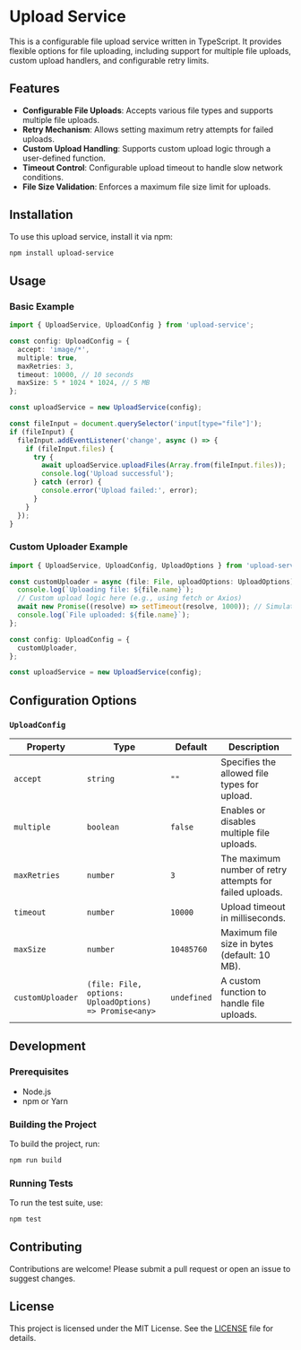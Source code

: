 # Upload Service

This is a configurable file upload service written in TypeScript. It provides flexible options for file uploading, including support for multiple file uploads, custom upload handlers, and configurable retry limits.

## Features

- **Configurable File Uploads**: Accepts various file types and supports multiple file uploads.
- **Retry Mechanism**: Allows setting maximum retry attempts for failed uploads.
- **Custom Upload Handling**: Supports custom upload logic through a user-defined function.
- **Timeout Control**: Configurable upload timeout to handle slow network conditions.
- **File Size Validation**: Enforces a maximum file size limit for uploads.

## Installation

To use this upload service, install it via npm:

```bash
npm install upload-service
```

## Usage

### Basic Example

```typescript
import { UploadService, UploadConfig } from 'upload-service';

const config: UploadConfig = {
  accept: 'image/*',
  multiple: true,
  maxRetries: 3,
  timeout: 10000, // 10 seconds
  maxSize: 5 * 1024 * 1024, // 5 MB
};

const uploadService = new UploadService(config);

const fileInput = document.querySelector('input[type="file"]');
if (fileInput) {
  fileInput.addEventListener('change', async () => {
    if (fileInput.files) {
      try {
        await uploadService.uploadFiles(Array.from(fileInput.files));
        console.log('Upload successful');
      } catch (error) {
        console.error('Upload failed:', error);
      }
    }
  });
}
```

### Custom Uploader Example

```typescript
import { UploadService, UploadConfig, UploadOptions } from 'upload-service';

const customUploader = async (file: File, uploadOptions: UploadOptions) => {
  console.log(`Uploading file: ${file.name}`);
  // Custom upload logic here (e.g., using fetch or Axios)
  await new Promise((resolve) => setTimeout(resolve, 1000)); // Simulate async upload
  console.log(`File uploaded: ${file.name}`);
};

const config: UploadConfig = {
  customUploader,
};

const uploadService = new UploadService(config);
```

## Configuration Options

### `UploadConfig`

| Property         | Type                                        | Default        | Description                                                                 |
|------------------|---------------------------------------------|----------------|-----------------------------------------------------------------------------|
| `accept`         | `string`                                   | `""`          | Specifies the allowed file types for upload.                               |
| `multiple`       | `boolean`                                  | `false`        | Enables or disables multiple file uploads.                                 |
| `maxRetries`     | `number`                                   | `3`            | The maximum number of retry attempts for failed uploads.                   |
| `timeout`        | `number`                                   | `10000`        | Upload timeout in milliseconds.                                            |
| `maxSize`        | `number`                                   | `10485760`     | Maximum file size in bytes (default: 10 MB).                               |
| `customUploader` | `(file: File, options: UploadOptions) => Promise<any>` | `undefined`    | A custom function to handle file uploads.                                  |

## Development

### Prerequisites

- Node.js
- npm or Yarn

### Building the Project

To build the project, run:

```bash
npm run build
```

### Running Tests

To run the test suite, use:

```bash
npm test
```

## Contributing

Contributions are welcome! Please submit a pull request or open an issue to suggest changes.

## License

This project is licensed under the MIT License. See the [LICENSE](./LICENSE) file for details.

